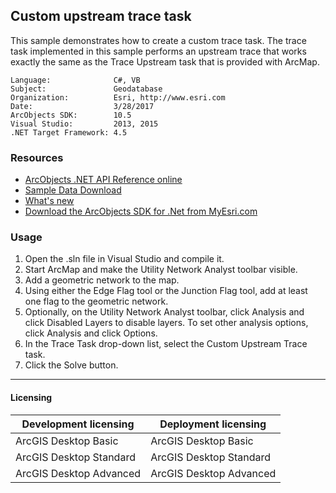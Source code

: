## Custom upstream trace task

This sample demonstrates how to create a custom trace task. The trace task implemented in this sample performs an upstream trace that works exactly the same as the Trace Upstream task that is provided with ArcMap.    


<!-- TODO: Fill this section below with metadata about this sample-->
```
Language:              C#, VB
Subject:               Geodatabase
Organization:          Esri, http://www.esri.com
Date:                  3/28/2017
ArcObjects SDK:        10.5
Visual Studio:         2013, 2015
.NET Target Framework: 4.5
```

### Resources

* [ArcObjects .NET API Reference online](http://desktop.arcgis.com/en/arcobjects/latest/net/webframe.htm)  
* [Sample Data Download](../../releases)  
* [What's new](http://desktop.arcgis.com/en/arcobjects/latest/net/webframe.htm#05247c04-bfd9-4e36-ae09-bc6e833c3b14.htm)  
* [Download the ArcObjects SDK for .Net from MyEsri.com](https://my.esri.com/)  

### Usage
1. Open the .sln file in Visual Studio and compile it.  
1. Start ArcMap and make the Utility Network Analyst toolbar visible.  
1. Add a geometric network to the map.  
1. Using either the Edge Flag tool or the Junction Flag tool, add at least one flag to the geometric network.  
1. Optionally, on the Utility Network Analyst toolbar, click Analysis and click Disabled Layers to disable layers. To set other analysis options, click Analysis and click Options.  
1. In the Trace Task drop-down list, select the Custom Upstream Trace task.  
1. Click the Solve button.  









---------------------------------

#### Licensing  
| Development licensing | Deployment licensing | 
| ------------- | ------------- | 
| ArcGIS Desktop Basic | ArcGIS Desktop Basic |  
| ArcGIS Desktop Standard | ArcGIS Desktop Standard |  
| ArcGIS Desktop Advanced | ArcGIS Desktop Advanced |  


